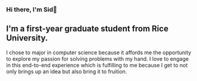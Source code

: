 ### Hi there, I'm Sid👋 

## I'm a first-year graduate student from Rice University.

I chose to major in computer science because it affords me the 
opportunity to explore my passion for solving problems with my hand. 
I love to engage in this end-to-end experience which is fulfilling to me
because I get to not only brings up an idea but also
bring it to fruition.
